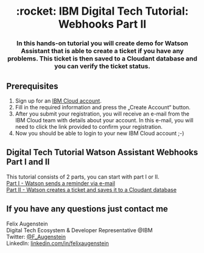 <h1 align="center" style="border-bottom: none;">:rocket: IBM Digital Tech Tutorial: Webhooks Part II</h1>
<h3 align="center">In this hands-on tutorial you will create demo for Watson Assistant that is able to create a ticket if you have any problems. This ticket is then saved to a Cloudant database and you can verify the ticket status.</h3>

## Prerequisites

1. Sign up for an [IBM Cloud account](https://cloud.ibm.com/registration).
2. Fill in the required information and press the „Create Account“ button.
3. After you submit your registration, you will receive an e-mail from the IBM Cloud team with details about your account. In this e-mail, you will need to click the link provided to confirm your registration.
4. Now you should be able to login to your new IBM Cloud account ;-)

## Digital Tech Tutorial Watson Assistant Webhooks Part I and II

This tutorial consists of 2 parts, you can start with part I or II.<br>
[Part I - Watson sends a reminder via e-mail](https://github.com/FelixAugenstein/digital-tech-tutorial-watson-assistant-webhooks)<br>
[Part II - Watson creates a ticket and saves it to a Cloudant database](https://github.com/FelixAugenstein/digital-tech-tutorial-watson-assistant-webhooks-part-ii/)

## If you have any questions just contact me
Felix Augenstein<br>
Digital Tech Ecosystem & Developer Representative @IBM<br>
Twitter: [@F_Augenstein](https://twitter.com/F_Augenstein)<br>
LinkedIn: [linkedin.com/in/felixaugenstein](https://www.linkedin.com/in/felixaugenstein/)
